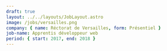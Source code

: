 ```yaml
---
draft: true
layout: ../../layouts/JobLayout.astro
image: /jobs/versailles.png
company: { name: Réctorat de Versailles, form: Présentiel }
job-name: Apprentis développeur web
period: { start: 2017, end: 2018 }
---
```

